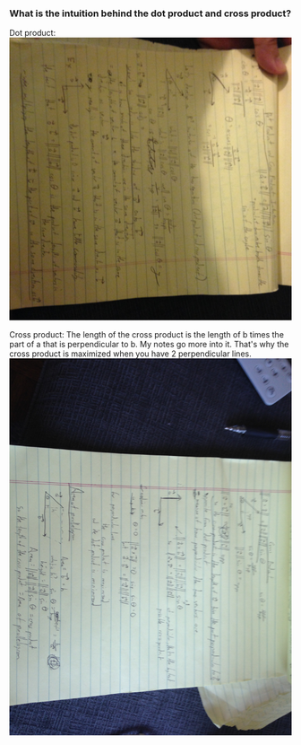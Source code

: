 ### What is the intuition behind the dot product and cross product?

Dot product:
![lesson_19_1](lesson_19_1.jpeg)

Cross product:
The length of the cross product is the length of b times the part of a that is perpendicular to b. My notes go more into it. That's why the cross product is maximized when you have 2 perpendicular lines.
![lesson_19_2](lesson_19_2.jpeg)
